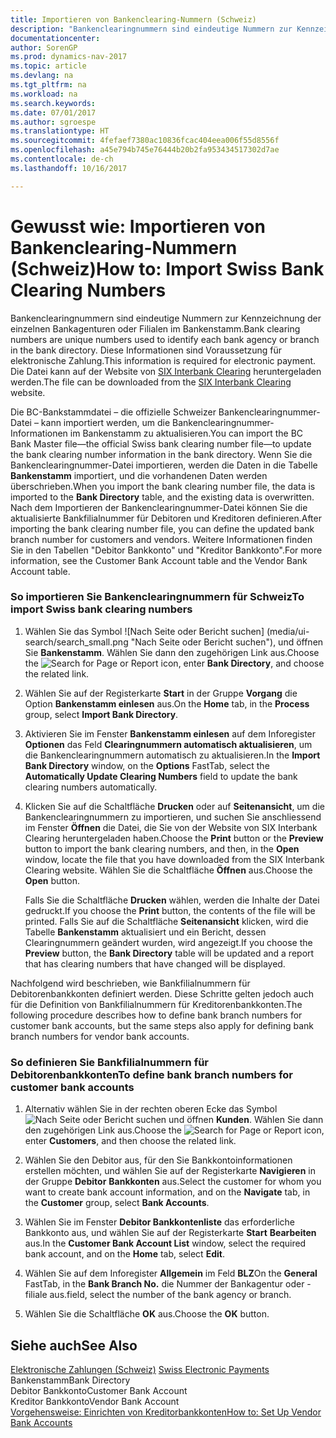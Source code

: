 ```yaml
---
title: Importieren von Bankenclearing-Nummern (Schweiz)
description: "Bankenclearingnummern sind eindeutige Nummern zur Kennzeichnung der einzelnen Bankagenturen oder Filialen im Bankenstamm. Diese Informationen sind Voraussetzung für elektronische Zahlung. Die Datei kann auf der Website von [SIX Interbank Clearing](http://go.microsoft.com/fwlink/?LinkId=145121) heruntergeladen werden."
documentationcenter: 
author: SorenGP
ms.prod: dynamics-nav-2017
ms.topic: article
ms.devlang: na
ms.tgt_pltfrm: na
ms.workload: na
ms.search.keywords: 
ms.date: 07/01/2017
ms.author: sgroespe
ms.translationtype: HT
ms.sourcegitcommit: 4fefaef7380ac10836fcac404eea006f55d8556f
ms.openlocfilehash: a45e794b745e76444b20b2fa953434517302d7ae
ms.contentlocale: de-ch
ms.lasthandoff: 10/16/2017

---
```

# <a name="how-to-import-swiss-bank-clearing-numbers"></a><span data-ttu-id="f9120-105">Gewusst wie: Importieren von Bankenclearing-Nummern (Schweiz)</span><span class="sxs-lookup"><span data-stu-id="f9120-105">How to: Import Swiss Bank Clearing Numbers</span></span>
<span data-ttu-id="f9120-106">Bankenclearingnummern sind eindeutige Nummern zur Kennzeichnung der einzelnen Bankagenturen oder Filialen im Bankenstamm.</span><span class="sxs-lookup"><span data-stu-id="f9120-106">Bank clearing numbers are unique numbers used to identify each bank agency or branch in the bank directory.</span></span> <span data-ttu-id="f9120-107">Diese Informationen sind Voraussetzung für elektronische Zahlung.</span><span class="sxs-lookup"><span data-stu-id="f9120-107">This information is required for electronic payment.</span></span> <span data-ttu-id="f9120-108">Die Datei kann auf der Website von [SIX Interbank Clearing](http://go.microsoft.com/fwlink/?LinkId=145121) heruntergeladen werden.</span><span class="sxs-lookup"><span data-stu-id="f9120-108">The file can be downloaded from the [SIX Interbank Clearing](http://go.microsoft.com/fwlink/?LinkId=145121) website.</span></span>  
  
 <span data-ttu-id="f9120-109">Die BC-Bankstammdatei – die offizielle Schweizer Bankenclearingnummer-Datei – kann importiert werden, um die Bankenclearingnummer-Informationen im Bankenstamm zu aktualisieren.</span><span class="sxs-lookup"><span data-stu-id="f9120-109">You can import the BC Bank Master file—the official Swiss bank clearing number file—to update the bank clearing number information in the bank directory.</span></span> <span data-ttu-id="f9120-110">Wenn Sie die Bankenclearingnummer-Datei importieren, werden die Daten in die Tabelle **Bankenstamm** importiert, und die vorhandenen Daten werden überschrieben.</span><span class="sxs-lookup"><span data-stu-id="f9120-110">When you import the bank clearing number file, the data is imported to the **Bank Directory** table, and the existing data is overwritten.</span></span> <span data-ttu-id="f9120-111">Nach dem Importieren der Bankenclearingnummer-Datei können Sie die aktualisierte Bankfilialnummer für Debitoren und Kreditoren definieren.</span><span class="sxs-lookup"><span data-stu-id="f9120-111">After importing the bank clearing number file, you can define the updated bank branch number for customers and vendors.</span></span> <span data-ttu-id="f9120-112">Weitere Informationen finden Sie in den Tabellen "Debitor Bankkonto" und "Kreditor Bankkonto".</span><span class="sxs-lookup"><span data-stu-id="f9120-112">For more information, see the Customer Bank Account table and the Vendor Bank Account table.</span></span>  
  
### <a name="to-import-swiss-bank-clearing-numbers"></a><span data-ttu-id="f9120-113">So importieren Sie Bankenclearingnummern für Schweiz</span><span class="sxs-lookup"><span data-stu-id="f9120-113">To import Swiss bank clearing numbers</span></span>  
  
1.  <span data-ttu-id="f9120-114">Wählen Sie das Symbol ![Nach Seite oder Bericht suchen] (media/ui-search/search_small.png "Nach Seite oder Bericht suchen"), und öffnen Sie **Bankenstamm**. Wählen Sie dann den zugehörigen Link aus.</span><span class="sxs-lookup"><span data-stu-id="f9120-114">Choose the ![Search for Page or Report](media/ui-search/search_small.png "Search for Page or Report icon") icon, enter **Bank Directory**, and choose the related link.</span></span>  
  
2.  <span data-ttu-id="f9120-115">Wählen Sie auf der Registerkarte **Start** in der Gruppe **Vorgang** die Option **Bankenstamm einlesen** aus.</span><span class="sxs-lookup"><span data-stu-id="f9120-115">On the **Home** tab, in the **Process** group, select **Import Bank Directory**.</span></span>  
  
3.  <span data-ttu-id="f9120-116">Aktivieren Sie im Fenster **Bankenstamm einlesen** auf dem Inforegister **Optionen** das Feld **Clearingnummern automatisch aktualisieren**, um die Bankenclearingnummern automatisch zu aktualisieren.</span><span class="sxs-lookup"><span data-stu-id="f9120-116">In the **Import Bank Directory** window, on the **Options** FastTab, select the **Automatically Update Clearing Numbers** field to update the bank clearing numbers automatically.</span></span>  
  
4.  <span data-ttu-id="f9120-117">Klicken Sie auf die Schaltfläche **Drucken** oder auf **Seitenansicht**, um die Bankenclearingnummern zu importieren, und suchen Sie anschliessend im Fenster **Öffnen** die Datei, die Sie von der Website von SIX Interbank Clearing heruntergeladen haben.</span><span class="sxs-lookup"><span data-stu-id="f9120-117">Choose the **Print** button or the **Preview** button to import the bank clearing numbers, and then, in the **Open** window, locate the file that you have downloaded from the SIX Interbank Clearing website.</span></span> <span data-ttu-id="f9120-118">Wählen Sie die Schaltfläche **Öffnen** aus.</span><span class="sxs-lookup"><span data-stu-id="f9120-118">Choose the **Open** button.</span></span>  
  
     <span data-ttu-id="f9120-119">Falls Sie die Schaltfläche **Drucken** wählen, werden die Inhalte der Datei gedruckt.</span><span class="sxs-lookup"><span data-stu-id="f9120-119">If you choose the **Print** button, the contents of the file will be printed.</span></span> <span data-ttu-id="f9120-120">Falls Sie auf die Schaltfläche **Seitenansicht** klicken, wird die Tabelle **Bankenstamm** aktualisiert und ein Bericht, dessen Clearingnummern geändert wurden, wird angezeigt.</span><span class="sxs-lookup"><span data-stu-id="f9120-120">If you choose the **Preview** button, the **Bank Directory** table will be updated and a report that has clearing numbers that have changed will be displayed.</span></span>  
  
 <span data-ttu-id="f9120-121">Nachfolgend wird beschrieben, wie Bankfilialnummern für Debitorenbankkonten definiert werden. Diese Schritte gelten jedoch auch für die Definition von Bankfilialnummern für Kreditorenbankkonten.</span><span class="sxs-lookup"><span data-stu-id="f9120-121">The following procedure describes how to define bank branch numbers for customer bank accounts, but the same steps also apply for defining bank branch numbers for vendor bank accounts.</span></span>  
  
### <a name="to-define-bank-branch-numbers-for-customer-bank-accounts"></a><span data-ttu-id="f9120-122">So definieren Sie Bankfilialnummern für Debitorenbankkonten</span><span class="sxs-lookup"><span data-stu-id="f9120-122">To define bank branch numbers for customer bank accounts</span></span>  
  
1.  <span data-ttu-id="f9120-123">Alternativ wählen Sie in der rechten oberen Ecke das Symbol ![Nach Seite oder Bericht suchen](media/ui-search/search_small.png "Nach Seite oder Bericht suchen") und öffnen **Kunden**. Wählen Sie dann den zugehörigen Link aus.</span><span class="sxs-lookup"><span data-stu-id="f9120-123">Choose the ![Search for Page or Report](media/ui-search/search_small.png "Search for Page or Report icon") icon, enter **Customers**, and then choose the related link.</span></span>  
  
2.  <span data-ttu-id="f9120-124">Wählen Sie den Debitor aus, für den Sie Bankkontoinformationen erstellen möchten, und wählen Sie auf der Registerkarte **Navigieren** in der Gruppe **Debitor** **Bankkonten** aus.</span><span class="sxs-lookup"><span data-stu-id="f9120-124">Select the customer for whom you want to create bank account information, and on the **Navigate** tab, in the **Customer** group, select **Bank Accounts**.</span></span>  
  
3.  <span data-ttu-id="f9120-125">Wählen Sie im Fenster **Debitor Bankkontenliste** das erforderliche Bankkonto aus, und wählen Sie auf der Registerkarte **Start** **Bearbeiten** aus.</span><span class="sxs-lookup"><span data-stu-id="f9120-125">In the **Customer Bank Account List** window, select the required bank account, and on the **Home** tab, select **Edit**.</span></span>  
  
4.  <span data-ttu-id="f9120-126">Wählen Sie auf dem Inforegister **Allgemein** im Feld **BLZ**</span><span class="sxs-lookup"><span data-stu-id="f9120-126">On the **General** FastTab, in the **Bank Branch No.**</span></span> <span data-ttu-id="f9120-127">die Nummer der Bankagentur oder -filiale aus.</span><span class="sxs-lookup"><span data-stu-id="f9120-127">field, select the number of the bank agency or branch.</span></span>  
  
5.  <span data-ttu-id="f9120-128">Wählen Sie die Schaltfläche **OK** aus.</span><span class="sxs-lookup"><span data-stu-id="f9120-128">Choose the **OK** button.</span></span>  
  
## <a name="see-also"></a><span data-ttu-id="f9120-129">Siehe auch</span><span class="sxs-lookup"><span data-stu-id="f9120-129">See Also</span></span>  
 <span data-ttu-id="f9120-130">[Elektronische Zahlungen (Schweiz)](swiss-electronic-payments.md) </span><span class="sxs-lookup"><span data-stu-id="f9120-130">[Swiss Electronic Payments](swiss-electronic-payments.md) </span></span>  
 <span data-ttu-id="f9120-131">Bankenstamm</span><span class="sxs-lookup"><span data-stu-id="f9120-131">Bank Directory</span></span>   
 <span data-ttu-id="f9120-132">Debitor Bankkonto</span><span class="sxs-lookup"><span data-stu-id="f9120-132">Customer Bank Account</span></span>   
 <span data-ttu-id="f9120-133">Kreditor Bankkonto</span><span class="sxs-lookup"><span data-stu-id="f9120-133">Vendor Bank Account</span></span>   
 [<span data-ttu-id="f9120-134">Vorgehensweise: Einrichten von Kreditorbankkonten</span><span class="sxs-lookup"><span data-stu-id="f9120-134">How to: Set Up Vendor Bank Accounts</span></span>](how-to-set-up-vendor-bank-accounts.md)
